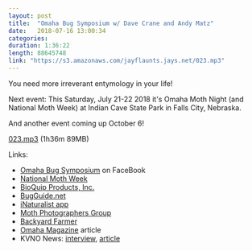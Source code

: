 ```yaml
---
layout: post
title:  "Omaha Bug Symposium w/ Dave Crane and Andy Matz"
date:   2018-07-16 13:00:34
categories: 
duration: 1:36:22
length: 88645748
link: "https://s3.amazonaws.com/jayflaunts.jays.net/023.mp3"
---
```


You need more irreverant entymology in your life!

Next event: This Saturday, July 21-22 2018 it's Omaha Moth Night (and National Moth Week) at
Indian Cave State Park in Falls City, Nebraska. 

And another event coming up October 6!

<a href="{{site.storage_url}}/023.mp3" target="_blank">023.mp3</a> (1h36m 89MB) 

Links:
* <a href="https://www.facebook.com/omahabugsymposium/">Omaha Bug Symposium</a> on FaceBook
* <a href="http://nationalmothweek.org/">National Moth Week</a>
* <a href="https://www.bioquip.com/">BioQuip Products, Inc.</a>
* <a href="https://bugguide.net">BugGuide.net</a>
* <a href="https://www.inaturalist.org/">iNaturalist app</a>
* <a href="http://mothphotographersgroup.msstate.edu/">Moth Photographers Group</a>
* <a href="https://byf.unl.edu/">Backyard Farmer</a>
* <a href="http://omahamagazine.com/articles/tag/omaha-bug-symposium/">Omaha Magazine</a> article
* KVNO News: <a href="http://www.kvnonews.com/2017/10/bug-symposium-weirdest-thing-omaha/">interview</a>, <a href="http://www.kvnonews.com/2017/07/omaha-moth-night/">article</a>


